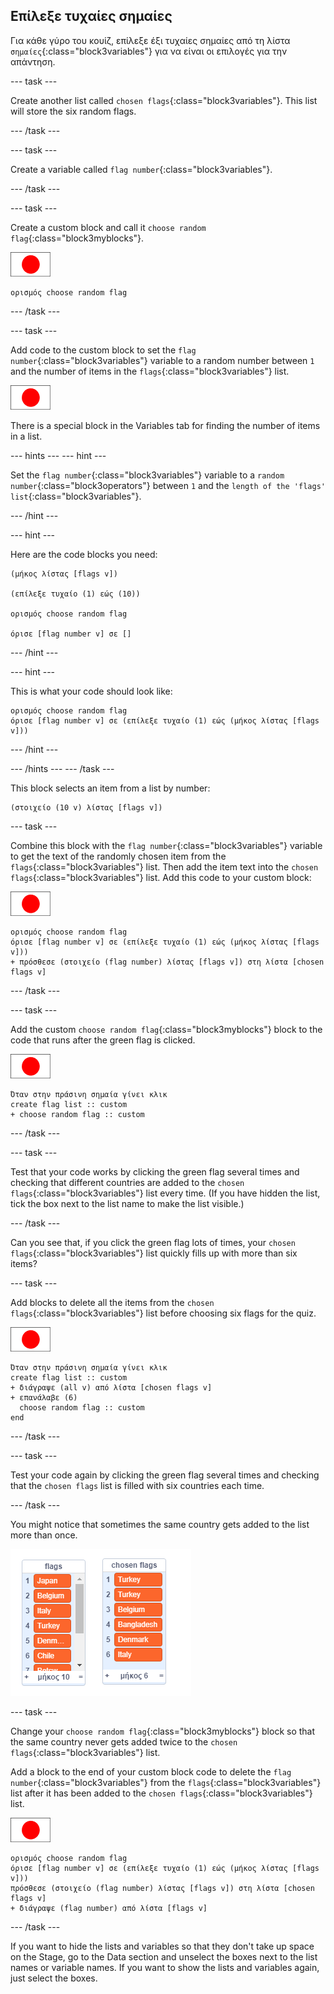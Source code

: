 ## Επίλεξε τυχαίες σημαίες

Για κάθε γύρο του κουίζ, επίλεξε έξι τυχαίες σημαίες από τη λίστα `σημαίες`{:class="block3variables"} για να είναι οι επιλογές για την απάντηση.

\--- task \---

Create another list called `chosen flags`{:class="block3variables"}. This list will store the six random flags.

\--- /task \---

\--- task \---

Create a variable called `flag number`{:class="block3variables"}.

\--- /task \---

\--- task \---

Create a custom block and call it `choose random flag`{:class="block3myblocks"}.

![Flag sprite](images/flag-sprite.png)

```blocks3
ορισμός choose random flag
```

\--- /task \---

\--- task \---

Add code to the custom block to set the `flag number`{:class="block3variables"} variable to a random number between `1` and the number of items in the `flags`{:class="block3variables"} list.

![Flag sprite](images/flag-sprite.png)

There is a special block in the Variables tab for finding the number of items in a list.

\--- hints \--- \--- hint \---

Set the `flag number`{:class="block3variables"} variable to a `random number`{:class="block3operators"} between `1` and the `length of the 'flags' list`{:class="block3variables"}.

\--- /hint \---

\--- hint \---

Here are the code blocks you need:

```blocks3
(μήκος λίστας [flags v])

(επίλεξε τυχαίο (1) εώς (10))

ορισμός choose random flag

όρισε [flag number v] σε []
```

\--- /hint \---

\--- hint \---

This is what your code should look like:

```blocks3
ορισμός choose random flag
όρισε [flag number v] σε (επίλεξε τυχαίο (1) εώς (μήκος λίστας [flags v]))
```

\--- /hint \---

\--- /hints \--- \--- /task \---

This block selects an item from a list by number:

```blocks3
(στοιχείο (10 v) λίστας [flags v])
```

\--- task \---

Combine this block with the `flag number`{:class="block3variables"} variable to get the text of the randomly chosen item from the `flags`{:class="block3variables"} list. Then add the item text into the `chosen flags`{:class="block3variables"} list. Add this code to your custom block:

![Flag sprite](images/flag-sprite.png)

```blocks3
ορισμός choose random flag
όρισε [flag number v] σε (επίλεξε τυχαίο (1) εώς (μήκος λίστας [flags v]))
+ πρόσθεσε (στοιχείο (flag number) λίστας [flags v]) στη λίστα [chosen flags v]
```

\--- /task \---

\--- task \---

Add the custom `choose random flag`{:class="block3myblocks"} block to the code that runs after the green flag is clicked.

![Flag sprite](images/flag-sprite.png)

```blocks3
Όταν στην πράσινη σημαία γίνει κλικ
create flag list :: custom
+ choose random flag :: custom
```

\--- /task \---

\--- task \---

Test that your code works by clicking the green flag several times and checking that different countries are added to the `chosen flags`{:class="block3variables"} list every time. (If you have hidden the list, tick the box next to the list name to make the list visible.)

\--- /task \---

Can you see that, if you click the green flag lots of times, your `chosen flags`{:class="block3variables"} list quickly fills up with more than six items?

\--- task \---

Add blocks to delete all the items from the `chosen flags`{:class="block3variables"} list before choosing six flags for the quiz.

![Flag sprite](images/flag-sprite.png)

```blocks3
Όταν στην πράσινη σημαία γίνει κλικ
create flag list :: custom
+ διάγραψε (all v) από λίστα [chosen flags v]
+ επανάλαβε (6) 
  choose random flag :: custom
end
```

\--- /task \---

\--- task \---

Test your code again by clicking the green flag several times and checking that the `chosen flags` list is filled with six countries each time.

\--- /task \---

You might notice that sometimes the same country gets added to the list more than once.

![Duplicate countries](images/duplicate-countries.png)

\--- task \---

Change your `choose random flag`{:class="block3myblocks"} block so that the same country never gets added twice to the `chosen flags`{:class="block3variables"} list.

Add a block to the end of your custom block code to delete the `flag number`{:class="block3variables"} from the `flags`{:class="block3variables"} list after it has been added to the `chosen flags`{:class="block3variables"} list.

![Flag sprite](images/flag-sprite.png)

```blocks3
ορισμός choose random flag
όρισε [flag number v] σε (επίλεξε τυχαίο (1) εώς (μήκος λίστας [flags v]))
πρόσθεσε (στοιχείο (flag number) λίστας [flags v]) στη λίστα [chosen flags v]
+ διάγραψε (flag number) από λίστα [flags v]
```

\--- /task \---

If you want to hide the lists and variables so that they don't take up space on the Stage, go to the Data section and unselect the boxes next to the list names or variable names. If you want to show the lists and variables again, just select the boxes.